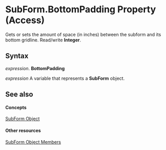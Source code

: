 
# SubForm.BottomPadding Property (Access)

Gets or sets the amount of space (in inches) between the subform and its bottom gridline. Read/write  **Integer**.


## Syntax

 _expression_. **BottomPadding**

 _expression_ A variable that represents a **SubForm** object.


## See also


#### Concepts


[SubForm Object](60f961fa-dcf4-e1d1-8c50-9e88963f9dec.md)
#### Other resources


[SubForm Object Members](328e74d8-0418-968f-faca-3e1b34139f48.md)
